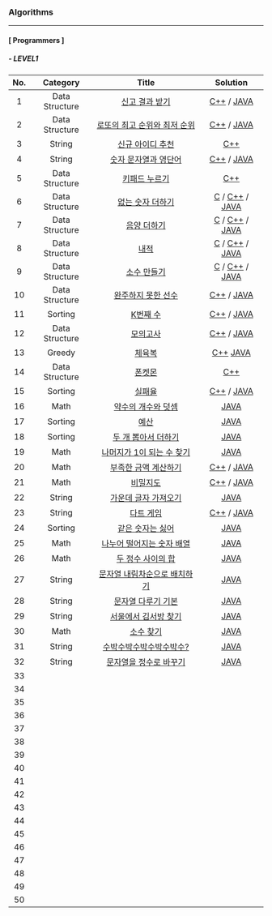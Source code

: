 ### Algorithms
---

#### [ Programmers ]

##### - LEVEL1

| No. | Category | Title | Solution |
|:---:|:---:|:---:|:---:|
|1|Data Structure|[신고 결과 받기](https://programmers.co.kr/learn/courses/30/lessons/92334)| [C++](https://github.com/krispediadot/Algorithms/blob/master/data_structures/programmers_invoice_result.cpp) / [JAVA](https://github.com/krispediadot/Algorithms/blob/master/data_structures/programmers_invoice_result.java)|
|2|Data Structure|[로또의 최고 순위와 최저 순위](https://programmers.co.kr/learn/courses/30/lessons/77484)|[C++](https://github.com/krispediadot/Algorithms/blob/master/data_structures/programmers_lotto_max_min_rank.cpp) / [JAVA](https://github.com/krispediadot/Algorithms/blob/master/data_structures/programmers_lotto_max_min_rank.java)|
|3|String|[신규 아이디 추천](https://programmers.co.kr/learn/courses/30/lessons/72410)|[C++](https://github.com/krispediadot/Algorithms/blob/master/string/programmers_new_id_recommendation.cpp)|
|4|String|[숫자 문자열과 영단어](https://programmers.co.kr/learn/courses/30/lessons/81301)|[C++](https://github.com/krispediadot/Algorithms/blob/master/string/programmers_number_string_and_words.cpp) / [JAVA](https://github.com/krispediadot/Algorithms/blob/master/string/programmers_number_string_and_words.java)|
|5|Data Structure|[키패드 누르기](https://programmers.co.kr/learn/courses/30/lessons/67256)|[C++](https://github.com/krispediadot/Algorithms/blob/master/data_structures/programmers_keypad_press.cpp)|
|6|Data Structure|[없는 숫자 더하기](https://programmers.co.kr/learn/courses/30/lessons/86051)|[C](https://github.com/krispediadot/Algorithms/blob/master/data_structures/programmers_add_not_exist_numbers.c) / [C++](https://github.com/krispediadot/Algorithms/blob/master/data_structures/programmers_add_not_exist_numbers.cpp) / [JAVA](https://github.com/krispediadot/Algorithms/blob/master/data_structures/programmers_add_not_exist_numbers.java)|
|7|Data Structure|[음양 더하기](https://programmers.co.kr/learn/courses/30/lessons/76501)|[C](https://github.com/krispediadot/Algorithms/blob/master/data_structures/programmers_add_plus_minus.c) / [C++](https://github.com/krispediadot/Algorithms/blob/master/data_structures/programmers_add_plus_minus.cpp) / [JAVA](https://github.com/krispediadot/Algorithms/blob/master/data_structures/programmers_add_plus_minus.java)|
|8|Data Structure|[내적](https://programmers.co.kr/learn/courses/30/lessons/70128)|[C](https://github.com/krispediadot/Algorithms/blob/master/data_structures/programmers_inner_product.c) / [C++](https://github.com/krispediadot/Algorithms/blob/master/data_structures/programmers_inner_product.cpp) / [JAVA](https://github.com/krispediadot/Algorithms/blob/master/data_structures/programmers_inner_product.java)|
|9|Data Structure|[소수 만들기](https://programmers.co.kr/learn/courses/30/lessons/12977)|[C](https://github.com/krispediadot/Algorithms/blob/master/data_structures/programmers_make_prime.c) / [C++](https://github.com/krispediadot/Algorithms/blob/master/data_structures/programmers_make_prime.cpp) / [JAVA](https://github.com/krispediadot/Algorithms/blob/master/data_structures/programmers_make_prime.java)|
|10|Data Structure|[완주하지 못한 선수](https://programmers.co.kr/learn/courses/30/lessons/42576)|[C++](https://github.com/krispediadot/Algorithms/blob/master/data_structures/programmers_unfinished_runner.cpp) / [JAVA](https://github.com/krispediadot/Algorithms/blob/master/data_structures/programmers_unfinished_runner.java)|
|11|Sorting|[K번째 수](https://programmers.co.kr/learn/courses/30/lessons/42748)|[C++](https://github.com/krispediadot/Algorithms/blob/master/sorting/programmers_kth_number.cpp) / [JAVA](https://github.com/krispediadot/Algorithms/blob/master/sorting/programmers_kth_number.java)|
|12|Data Structure|[모의고사](https://programmers.co.kr/learn/courses/30/lessons/42840)|[C++](https://github.com/krispediadot/Algorithms/blob/master/data_structures/programmers_mock_test.cpp) / [JAVA](https://github.com/krispediadot/Algorithms/blob/master/data_structures/programmers_mock_test.java)|
|13|Greedy|[체육복](https://programmers.co.kr/learn/courses/30/lessons/42862)|[C++](https://github.com/krispediadot/Algorithms/blob/master/greedy/programmers_sports_wear.cpp) [JAVA](https://github.com/krispediadot/Algorithms/blob/master/greedy/programmers_sports_wear.java)|
|14|Data Structure|[폰켓몬](https://programmers.co.kr/learn/courses/30/lessons/1845)|[C++](https://github.com/krispediadot/Algorithms/blob/master/data_structures/programmers_pokemons.cpp)|
|15|Sorting|[실패율](https://programmers.co.kr/learn/courses/30/lessons/42889)|[C++](https://github.com/krispediadot/Algorithms/blob/master/sorting/programmers_failure_rate.cpp) / [JAVA](https://github.com/krispediadot/Algorithms/blob/master/sorting/programmers_failure_rate.java)|
|16|Math|[약수의 개수와 덧셈](https://programmers.co.kr/learn/courses/30/lessons/77884)|[JAVA](https://github.com/krispediadot/Algorithms/blob/master/math/programmers_divisor_cnt.java)|
|17|Sorting|[예산](https://programmers.co.kr/learn/courses/30/lessons/12982)|[JAVA](https://github.com/krispediadot/Algorithms/blob/master/sorting/programmers_budget.java)|
|18|Sorting|[두 개 뽑아서 더하기](https://programmers.co.kr/learn/courses/30/lessons/68644)|[JAVA](https://github.com/krispediadot/Algorithms/blob/master/sorting/programmers_select_two_and_add.java)|
|19|Math|[나머지가 1이 되는 수 찾기](https://programmers.co.kr/learn/courses/30/lessons/87389)|[JAVA](https://github.com/krispediadot/Algorithms/blob/master/math/programmers_remain_1_number.java)|
|20|Math|[부족한 금액 계산하기](https://programmers.co.kr/learn/courses/30/lessons/82612)|[C++](https://github.com/krispediadot/Algorithms/blob/master/math/programmers_lack_cash_count.cpp) / [JAVA](https://github.com/krispediadot/Algorithms/blob/master/math/programmers_lack_cash_count.java)|
|21|Math|[비밀지도](https://programmers.co.kr/learn/courses/30/lessons/17681)|[C++](https://github.com/krispediadot/Algorithms/blob/master/math/programmers_secret_map.cpp) / [JAVA](https://github.com/krispediadot/Algorithms/blob/master/math/programmers_secret_map.java)|
|22|String|[가운데 글자 가져오기](https://programmers.co.kr/learn/courses/30/lessons/12903)|[JAVA](https://github.com/krispediadot/Algorithms/blob/master/string/programmers_get_middle_character.java)|
|23|String|[다트 게임](https://programmers.co.kr/learn/courses/30/lessons/17682)|[C++](https://github.com/krispediadot/Algorithms/blob/master/string/programmers_dart_game.cpp) / [JAVA](https://github.com/krispediadot/Algorithms/blob/master/string/programmers_dart_game.java)|
|24|Sorting|[같은 숫자는 싫어](https://programmers.co.kr/learn/courses/30/lessons/12906)|[JAVA](https://github.com/krispediadot/Algorithms/blob/master/sorting/programmers_no_same_number.java)|
|25|Math|[나누어 떨어지는 숫자 배열](https://programmers.co.kr/learn/courses/30/lessons/12910)|[JAVA](https://github.com/krispediadot/Algorithms/blob/master/math/programmers_divisor_array.java)|
|26|Math|[두 정수 사이의 합](https://programmers.co.kr/learn/courses/30/lessons/12912)|[JAVA](https://github.com/krispediadot/Algorithms/blob/master/math/programmers_sum_numbers_between_two_integer.java)|
|27|String|[문자열 내림차순으로 배치하기](https://programmers.co.kr/learn/courses/30/lessons/12917)|[JAVA](https://github.com/krispediadot/Algorithms/blob/master/string/programmers_character_dsc.java)|
|28|String|[문자열 다루기 기본](https://programmers.co.kr/learn/courses/30/lessons/12918)|[JAVA](https://github.com/krispediadot/Algorithms/blob/master/string/programmers_basic_string.java)|
|29|String|[서울에서 김서방 찾기](https://programmers.co.kr/learn/courses/30/lessons/12919)|[JAVA](https://github.com/krispediadot/Algorithms/blob/master/string/programmers_find_kim_in_seoul.java)|
|30|Math|[소수 찾기](https://programmers.co.kr/learn/courses/30/lessons/12921)|[JAVA](https://github.com/krispediadot/Algorithms/blob/master/math/protrammers_find_prime_number.java)
|31|String|[수박수박수박수박수박수?](https://programmers.co.kr/learn/courses/30/lessons/12922)|[JAVA](https://github.com/krispediadot/Algorithms/blob/master/string/programmers_subaksubaksubak.java)|
|32|String|[문자열을 정수로 바꾸기](https://programmers.co.kr/learn/courses/30/lessons/12925)|[JAVA](https://github.com/krispediadot/Algorithms/blob/master/string/programmers_make_string_to_integer.java)|
|33|
|34|
|35|
|36|
|37|
|38|
|39|
|40|
|41|
|42|
|43|
|44|
|45|
|46|
|47|
|48|
|49|
|50|